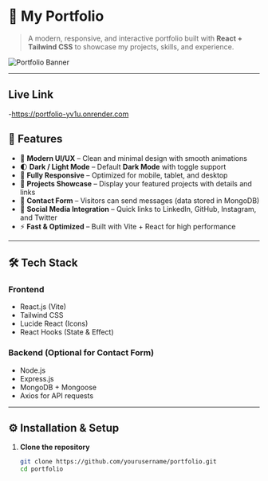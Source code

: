 # 🌟 My Portfolio

> A modern, responsive, and interactive portfolio built with **React + Tailwind CSS** to showcase my projects, skills, and experience.

![Portfolio Banner](https://your-image-link.com/banner.png)

---
## Live Link
-https://portfolio-yv1u.onrender.com

## 🚀 Features

- 🎨 **Modern UI/UX** – Clean and minimal design with smooth animations
- 🌓 **Dark / Light Mode** – Default **Dark Mode** with toggle support
- 📱 **Fully Responsive** – Optimized for mobile, tablet, and desktop
- 📂 **Projects Showcase** – Display your featured projects with details and links
- 📝 **Contact Form** – Visitors can send messages (data stored in MongoDB)
- 🔗 **Social Media Integration** – Quick links to LinkedIn, GitHub, Instagram, and Twitter
- ⚡ **Fast & Optimized** – Built with Vite + React for high performance

---

## 🛠️ Tech Stack

### **Frontend**
- React.js (Vite)
- Tailwind CSS
- Lucide React (Icons)
- React Hooks (State & Effect)
  
### **Backend (Optional for Contact Form)**
- Node.js
- Express.js
- MongoDB + Mongoose
- Axios for API requests

---

## ⚙️ Installation & Setup

1. **Clone the repository**
   ```bash
   git clone https://github.com/yourusername/portfolio.git
   cd portfolio
